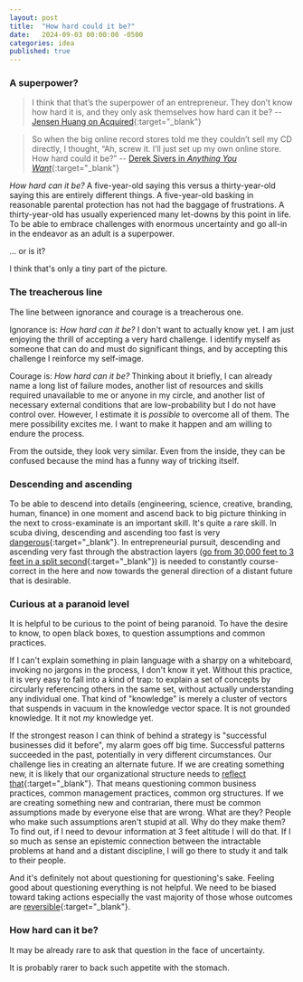 ```yaml
---
layout: post
title:  "How hard could it be?"
date:   2024-09-03 00:00:00 -0500
categories: idea
published: true
---
```


### A superpower?
> I think that that’s the superpower of an entrepreneur. They don’t know how hard it is, and they only ask themselves how hard can it be? -- [Jensen Huang on Acquired](https://www.acquired.fm/episodes/jensen-huang){:target="_blank"}

> So when the big online record stores told me they couldn’t sell my CD directly, I thought, “Ah, screw it. I’ll just set up my own online store. How hard could it be?” -- [Derek Sivers in *Anything You Want*](https://sive.rs/ayw3){:target="_blank"}

*How hard can it be?* A five-year-old saying this versus a thirty-year-old saying this are entirely different things. A five-year-old basking in reasonable parental protection has not had the baggage of frustrations. A thirty-year-old has usually experienced many let-downs by this point in life. To be able to embrace challenges with enormous uncertainty and go all-in in the endeavor as an adult is a superpower.

... or is it?

I think that's only a tiny part of the picture.

### The treacherous line
The line between ignorance and courage is a treacherous one.

Ignorance is: *How hard can it be?* I don't want to actually know yet. I am just enjoying the thrill of accepting a very hard challenge. I identify myself as someone that can do and must do significant things, and by accepting this challenge I reinforce my self-image.

Courage is: *How hard can it be?* Thinking about it briefly, I can already name a long list of failure modes, another list of resources and skills required unavailable to me or anyone in my circle, and another list of necessary external conditions that are low-probability but I do not have control over. However, I estimate it is *possible* to overcome all of them. The mere possibility excites me. I want to make it happen and am willing to endure the process.

From the outside, they look very similar. Even from the inside, they can be confused because the mind has a funny way of tricking itself.

### Descending and ascending
To be able to descend into details (engineering, science, creative, branding, human, finance) in one moment and ascend back to big picture thinking in the next to cross-examinate is an important skill. It's quite a rare skill. In scuba diving, descending and ascending too fast is very [dangerous](https://en.wikipedia.org/wiki/Diving_disorders#Barotrauma){:target="_blank"}. In entrepreneurial pursuit, descending and ascending very fast through the abstraction layers ([go from 30,000 feet to 3 feet in a split second](https://x.com/DanRose999/status/1362237402262040576){:target="_blank"}) is needed to constantly course-correct in the here and now towards the general direction of a distant future that is desirable.

### Curious at a paranoid level
It is helpful to be curious to the point of being paranoid. To have the desire to know, to open black boxes, to question assumptions and common practices.

If I can't explain something in plain language with a sharpy on a whiteboard, invoking no jargons in the process, I don't know it yet. Without this practice, it is very easy to fall into a kind of trap: to explain a set of concepts by circularly referencing others in the same set, without actually understanding any individual one. That kind of "knowledge" is merely a cluster of vectors that suspends in vacuum in the knowledge vector space. It is not grounded knowledge. It it not *my* knowledge yet.

If the strongest reason I can think of behind a strategy is "successful businesses did it before", my alarm goes off big time. Successful patterns succeeded in the past, potentially in very different circumstances. Our challenge lies in creating an alternate future. If we are creating something new, it is likely that our organizational structure needs to [reflect that](https://en.wikipedia.org/wiki/Conway%27s_law){:target="_blank"}. That means questioning common business practices, common management practices, common org structures. If we are creating something new and contrarian, there must be common assumptions made by everyone else that are wrong. What are they? People who make such assumptions aren't stupid at all. Why do they make them? To find out, if I need to devour information at 3 feet altitude I will do that. If I so much as sense an epistemic connection between the intractable problems at hand and a distant discipline, I will go there to study it and talk to their people.

And it's definitely not about questioning for questioning's sake. Feeling good about questioning everything is not helpful. We need to be biased toward taking actions especially the vast majority of those whose outcomes are [reversible](https://www.sec.gov/Archives/edgar/data/1018724/000119312516530910/d168744dex991.htm){:target="_blank"}.

### How hard can it be?
It may be already rare to ask that question in the face of uncertainty.

It is probably rarer to back such appetite with the stomach.
